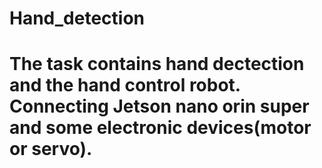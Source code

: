 # Hand_detection
# The task contains hand dectection and the hand control robot. Connecting Jetson nano orin super and some electronic devices(motor or servo).
